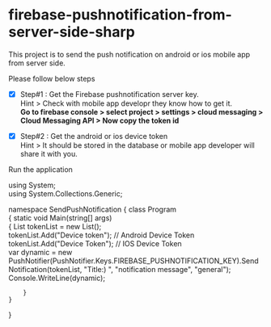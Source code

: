 # firebase-pushnotification-from-server-side-sharp
This project is to send the push notification on android or ios mobile app from server side.

Please follow below steps

- [X] Step#1  : Get the Firebase pushnotification server key.<br>
  Hint > Check with mobile app developr they know how to get it.<br>
  <strong>Go to firebase console > select project > settings > cloud messaging > Cloud Messaging API > Now copy the token id</strong>
  
- [X] Step#2 : Get the android or ios device token <br>
Hint > It should be stored in the database or mobile app developer will share it with you.


Run the application <br>

using System; <br>
using System.Collections.Generic; <br>

namespace SendPushNotification 
{
    class Program <br>
    {
        static void Main(string[] args) <br>
        {
            List<string> tokenList = new List<string>(); <br>
            tokenList.Add("Device token"); // Android Device Token <br>
            tokenList.Add("Device Token"); // IOS Device Token <br>
            var dynamic = new PushNotifier(PushNotifier.Keys.FIREBASE_PUSHNOTIFICATION_KEY).SendNotification(tokenList, "Title:) ", "notification message", "general"); <br>
            Console.WriteLine(dynamic); <br>

        } 
    } 
} 
